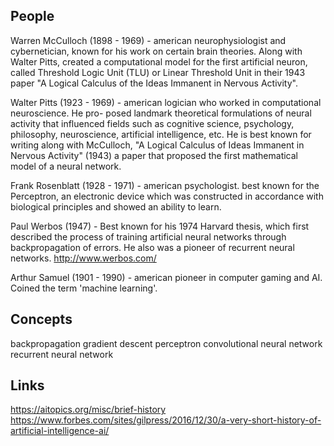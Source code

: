 ## People

Warren McCulloch (1898 - 1969) - american neurophysiologist and cybernetician, known for his work
on certain brain theories. Along with Walter Pitts, created a computational model for the first
artificial neuron, called Threshold Logic Unit (TLU) or Linear Threshold Unit in their 1943 paper 
"A Logical Calculus of the Ideas Immanent in Nervous Activity".

Walter Pitts (1923 - 1969)  - american logician who worked in computational neuroscience. He pro-
posed landmark theoretical formulations of neural activity that influenced fields such as cognitive
science, psychology, philosophy, neuroscience, artificial intelligence, etc. He is best known for
writing along with McCulloch, "A Logical Calculus of Ideas Immanent in Nervous Activity" (1943) a
paper that proposed the first mathematical model of a neural network.

Frank Rosenblatt (1928 - 1971) - american psychologist. best known for the Perceptron, an electronic 
device which was constructed in accordance with biological principles and showed an ability to learn.

Paul Werbos (1947) - Best known for his 1974 Harvard thesis, which first described the process of 
training artificial neural networks through backpropagation of errors. He also was a pioneer of 
recurrent neural networks. http://www.werbos.com/

Arthur Samuel (1901 - 1990) - american pioneer in computer gaming and AI. Coined the term 'machine
learning'. 


## Concepts

backpropagation
gradient descent
perceptron
convolutional neural network
recurrent neural network

## Links

https://aitopics.org/misc/brief-history
https://www.forbes.com/sites/gilpress/2016/12/30/a-very-short-history-of-artificial-intelligence-ai/
